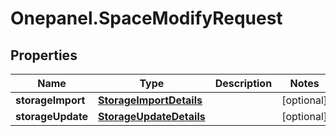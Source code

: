 # Onepanel.SpaceModifyRequest

## Properties
Name | Type | Description | Notes
------------ | ------------- | ------------- | -------------
**storageImport** | [**StorageImportDetails**](StorageImportDetails.md) |  | [optional] 
**storageUpdate** | [**StorageUpdateDetails**](StorageUpdateDetails.md) |  | [optional] 


